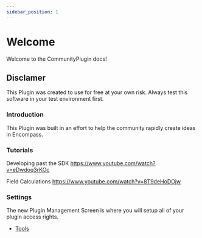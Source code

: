 ```yaml
---
sidebar_position: 1
---
```


# Welcome

Welcome to the CommunityPlugin docs!

## Disclamer

This Plugin was created to use for free at your own risk. Always test this software in your test environment first.

### Introduction

This Plugin was built in an effort to help the community rapidly create ideas in Encompass.

### Tutorials

Developing past the SDK https://www.youtube.com/watch?v=eDwdoq3rKOc

Field Calculations https://www.youtube.com/watch?v=8T9deHoDOjw

### Settings

The new Plugin Management Screen is where you will setup all of your plugin access rights.

* [Tools](./Tools)
